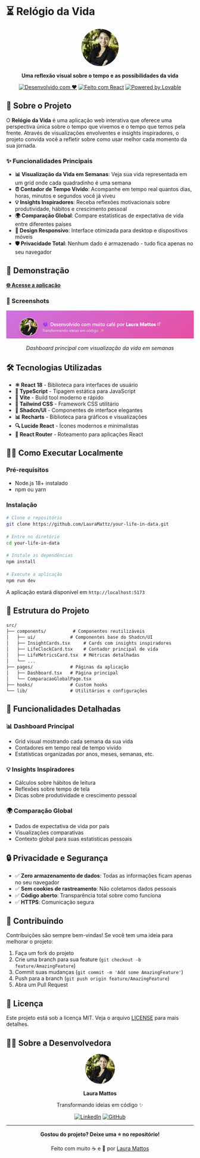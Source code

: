 
# ⏳ Relógio da Vida

<div align="center">
  <img src="public/lovable-uploads/e184ba99-9529-4cf2-b18d-b271c65b4026.png" alt="Laura Mattos" width="100" height="100" style="border-radius: 50%;">
  
  **Uma reflexão visual sobre o tempo e as possibilidades da vida**
  
  [![Desenvolvido com ❤️](https://img.shields.io/badge/Desenvolvido%20com-❤️-red.svg)](https://github.com/LauraMattz)
  [![Feito com React](https://img.shields.io/badge/Feito%20com-React-61DAFB.svg)](https://reactjs.org/)
  [![Powered by Lovable](https://img.shields.io/badge/Powered%20by-Lovable-ff69b4.svg)](https://lovable.dev)
</div>

## 🌟 Sobre o Projeto

O **Relógio da Vida** é uma aplicação web interativa que oferece uma perspectiva única sobre o tempo que vivemos e o tempo que temos pela frente. Através de visualizações envolventes e insights inspiradores, o projeto convida você a refletir sobre como usar melhor cada momento da sua jornada.

### ✨ Funcionalidades Principais

- **📊 Visualização da Vida em Semanas**: Veja sua vida representada em um grid onde cada quadradinho é uma semana
- **⏰ Contador de Tempo Vivido**: Acompanhe em tempo real quantos dias, horas, minutos e segundos você já viveu
- **💡 Insights Inspiradores**: Receba reflexões motivacionais sobre produtividade, hábitos e crescimento pessoal
- **🌍 Comparação Global**: Compare estatísticas de expectativa de vida entre diferentes países
- **📱 Design Responsivo**: Interface otimizada para desktop e dispositivos móveis
- **🛡️ Privacidade Total**: Nenhum dado é armazenado - tudo fica apenas no seu navegador

## 🚀 Demonstração

**[🌐 Acesse a aplicação](https://your-life-in-data.lovable.app)**

### 📸 Screenshots

<div align="center">
  <img src="public/lovable-uploads/bbf5c105-f35b-4c1d-ad24-f0c10dd081bf.png" alt="Dashboard Principal" width="600">
  <p><em>Dashboard principal com visualização da vida em semanas</em></p>
</div>

## 🛠️ Tecnologias Utilizadas

- **⚛️ React 18** - Biblioteca para interfaces de usuário
- **🎨 TypeScript** - Tipagem estática para JavaScript
- **💨 Vite** - Build tool moderno e rápido
- **🎯 Tailwind CSS** - Framework CSS utilitário
- **🎨 Shadcn/UI** - Componentes de interface elegantes
- **📊 Recharts** - Biblioteca para gráficos e visualizações
- **🔍 Lucide React** - Ícones modernos e minimalistas
- **📱 React Router** - Roteamento para aplicações React

## 🏃‍♂️ Como Executar Localmente

### Pré-requisitos

- Node.js 18+ instalado
- npm ou yarn

### Instalação

```bash
# Clone o repositório
git clone https://github.com/LauraMattz/your-life-in-data.git

# Entre no diretório
cd your-life-in-data

# Instale as dependências
npm install

# Execute a aplicação
npm run dev
```

A aplicação estará disponível em `http://localhost:5173`

## 📁 Estrutura do Projeto

```
src/
├── components/          # Componentes reutilizáveis
│   ├── ui/             # Componentes base do Shadcn/UI
│   ├── InsightCards.tsx     # Cards com insights inspiradores
│   ├── LifeClockCard.tsx    # Contador principal de vida
│   ├── LifeMetricsCard.tsx  # Métricas detalhadas
│   └── ...
├── pages/              # Páginas da aplicação
│   ├── Dashboard.tsx   # Página principal
│   └── ComparacaoGlobalPage.tsx
├── hooks/              # Custom hooks
└── lib/                # Utilitários e configurações
```

## 🎯 Funcionalidades Detalhadas

### 📊 Dashboard Principal
- Grid visual mostrando cada semana da sua vida
- Contadores em tempo real de tempo vivido
- Estatísticas organizadas por anos, meses, semanas, etc.

### 💡 Insights Inspiradores
- Cálculos sobre hábitos de leitura
- Reflexões sobre tempo de tela
- Dicas sobre produtividade e crescimento pessoal

### 🌍 Comparação Global
- Dados de expectativa de vida por país
- Visualizações comparativas
- Contexto global para suas estatísticas pessoais

## 🔒 Privacidade e Segurança

- ✅ **Zero armazenamento de dados**: Todas as informações ficam apenas no seu navegador
- ✅ **Sem cookies de rastreamento**: Não coletamos dados pessoais
- ✅ **Código aberto**: Transparência total sobre como funciona
- ✅ **HTTPS**: Comunicação segura

## 🤝 Contribuindo

Contribuições são sempre bem-vindas! Se você tem uma ideia para melhorar o projeto:

1. Faça um fork do projeto
2. Crie uma branch para sua feature (`git checkout -b feature/AmazingFeature`)
3. Commit suas mudanças (`git commit -m 'Add some AmazingFeature'`)
4. Push para a branch (`git push origin feature/AmazingFeature`)
5. Abra um Pull Request

## 📝 Licença

Este projeto está sob a licença MIT. Veja o arquivo [LICENSE](LICENSE) para mais detalhes.

## 👩‍💻 Sobre a Desenvolvedora

<div align="center">
  <img src="public/lovable-uploads/e184ba99-9529-4cf2-b18d-b271c65b4026.png" alt="Laura Mattos" width="80" height="80" style="border-radius: 50%;">
  
  **Laura Mattos**
  
  Transformando ideias em código ✨
  
  [![LinkedIn](https://img.shields.io/badge/LinkedIn-0077B5?style=for-the-badge&logo=linkedin&logoColor=white)](https://www.linkedin.com/in/lauramattosc/)
  [![GitHub](https://img.shields.io/badge/GitHub-100000?style=for-the-badge&logo=github&logoColor=white)](https://github.com/LauraMattz)
</div>

---

<div align="center">
  
  **Gostou do projeto? Deixe uma ⭐ no repositório!**
  
  Feito com muito ☕ e 💜 por [Laura Mattos](https://www.linkedin.com/in/lauramattosc/)
  
</div>

